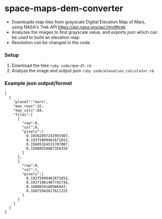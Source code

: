 # space-maps-dem-converter
- Downloads map tiles from grayscale Digital Elevation Map of Mars, using NASA's Trek API https://api.nasa.gov/api.html#trek
- Analyzes the images to find grayscale value, and exports json which can be used to build an elevation map.
- Resolution can be changed in the code.


### Setup
1. Download the tiles `ruby code/dem-dl.rb`
2. Analyze the image and output json `ruby code/elevation_calculator.rb`


### Example json output/format
```
[
  {
    "planet":"mars",
    "max_rows":32,
    "max_cols":64,
    "tiles":[
      {
        "row":0,
        "col":0,
        "pixels":[
          0.19362897242955987,
          0.19375009462671652,
          0.15685324531787007,
          0.15980559887356358
        ]
      },
      {
        "row":0,
        "col":1,
        "pixels":[
          0.19375009462671652,
          0.19371981407742736,
          0.1608654180986843,
          0.16075943617617225
        ]
      }
    ]
  }
]
```
